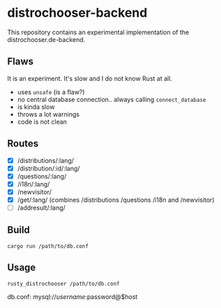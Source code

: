 # distrochooser-backend

This repository contains an experimental implementation of the distrochooser.de-backend. 

## Flaws

It is an experiment. It's slow and I do not know Rust at all.

- uses `unsafe` (is a flaw?)
- no central database connection.. always calling `connect_database`
- is kinda slow
- throws a lot warnings 
- code is not clean

## Routes

- [x] /distributions/:lang/
- [x] /distribution/:id/:lang/
- [x] /questions/:lang/
- [x] /i18n/:lang/
- [x] /newvisitor/
- [x] /get/:lang/ (combines /distributions /questions /i18n and /newvisitor)
- [ ] /addresult/:lang/

## Build

`cargo run /path/to/db.conf`

## Usage

`rusty_distrochooser /path/to/db.conf`

db.conf:
mysql://$username:$password@$host